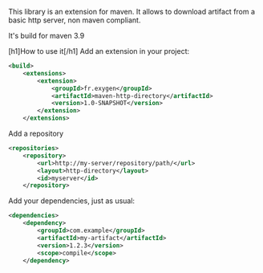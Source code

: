 This library is an extension for maven. It allows to download artifact from 
a basic http server, non maven compliant.

It's build for maven 3.9

[h1]How to use it[/h1]
Add an extension in your project:
```xml
<build>
    <extensions>
        <extension>
            <groupId>fr.exygen</groupId>
            <artifactId>maven-http-directory</artifactId>
            <version>1.0-SNAPSHOT</version>
        </extension>
    </extensions>
```
Add a repository
```xml
<repositories>
    <repository>
        <url>http://my-server/repository/path/</url>
        <layout>http-directory</layout>
        <id>myserver</id>
    </repository>
```

Add your dependencies, just as usual:
```xml
<dependencies>
    <dependency>
        <groupId>com.example</groupId>
        <artifactId>my-artifact</artifactId>
        <version>1.2.3</version>
        <scope>compile</scope>
    </dependency>
	
```
